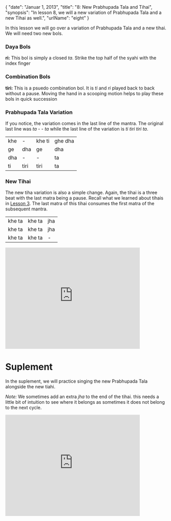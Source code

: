 <data>
{
    "date": "Januar 1, 2013",
    "title": "8: New Prabhupada Tala and Tihai",
    "synopsis": "In lesson 8, we will a new variation of Prabhupada Tala and a new Tihai as well.",
    "urlName": "eight"
}
</data>

In this lesson we will go over a variation of Prabhupada Tala and a new tihai. We will need two new bols.

### Daya Bols

**ri:** This bol is simply a closed *ta*. Strike the top half of the syahi with the index finger

### Combination Bols

**tiri:** This is a psuedo combination bol. It is *ti* and *ri* played back to back without a pause. Moving the hand in a scooping motion helps to play these bols in quick succession

    
### Prabhupada Tala Variation

If you notice, the variation comes in the last line of the mantra. The original last line was *ta - - ta* while the last line of the variation is *ti tiri tiri ta*. 

<table>
    <tr>
        <td>khe</td> 
        <td>-</td> 
        <td>khe ti</td> 
        <td>ghe dha</td>
    </tr>
    <tr>
        <td>ge</td> 
        <td>dha</td> 
        <td>ge</td> 
        <td>dha</td> 
    </tr>
    <tr>
        <td>dha</td> 
        <td>-</td> 
        <td>-</td> 
        <td>ta</td> 
    </tr>
    <tr>
        <td>ti</td> 
        <td>tiri</td> 
        <td>tiri</td> 
        <td>ta</td> 
    </tr>
</table>


### New Tihai

The new tiha variation is also a simple change. Again, the tihai is a three beat with the last matra being a pause.  Recall what we learned about tihais in [Lesson 3](~lessons/three). The last matra of this tihai consumes the first matra of the subsequent mantra. 

<table>
    <tr>
        <td>khe ta</td> 
        <td>khe ta</td> 
        <td>jha</td> 
    </tr>
    <tr>
        <td>khe ta</td> 
        <td>khe ta</td> 
        <td>jha</td> 
    </tr>
    <tr>
        <td>khe ta</td> 
        <td>khe ta</td> 
        <td>-</td> 
    </tr>
</table>


<iframe width="420" height="315" src="http://www.youtube.com/embed/gGACfXFsUGI" frameborder="0" allowfullscreen></iframe>



# Suplement

In the suplement, we will practice singing the new Prabhupada Tala alongside the new tiahi.

*Note:* We sometimes add an extra *jha* to the end of the tihai. this needs a little bit of intuition to see where it belongs as sometimes it does not belong to the next cycle. 

<iframe width="420" height="315" src="http://www.youtube.com/embed/08wTJtng43w" frameborder="0" allowfullscreen></iframe>
